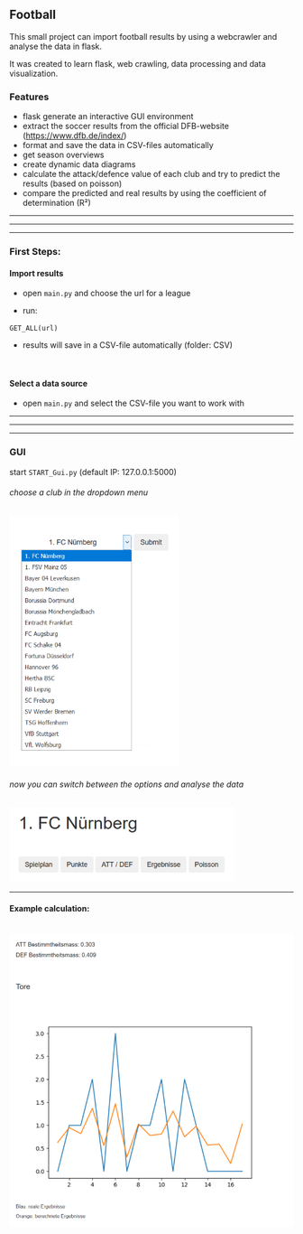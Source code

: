 ##  Football

This small project can import football results by using a webcrawler and analyse the data in flask.

It was created to learn flask, web crawling, data processing and data visualization.  


### Features

- flask generate an interactive GUI environment
- extract the soccer results from the official DFB-website (https://www.dfb.de/index/)
- format and save the data in CSV-files automatically
- get season overviews 
- create dynamic data diagrams
- calculate the attack/defence value of each club and try to predict the results (based on poisson)
- compare the predicted and real results by using the coefficient of determination (R²)

------------
------------
------------

### First Steps: 

#### Import results

- open ```main.py``` and choose the url for a league

- run:
```
GET_ALL(url)
```

- results will save in a CSV-file automatically (folder: CSV) 

</br>

#### Select a data source 

- open ```main.py``` and select the CSV-file you want to work with

------------
------------
------------

### GUI

start ```START_Gui.py``` (default IP: 127.0.0.1:5000)

###### choose a club in the dropdown menu

<img src="pics/dropdown.png" alt="drawing" width="300"/>

###### now you can switch between the options and analyse the data

<img src="pics/menu.png" alt="drawing" width="400"/>

</br>

------------

#### Example calculation:

</br>

<img src="pics/prediction.png" alt="drawing" width="600"/>



